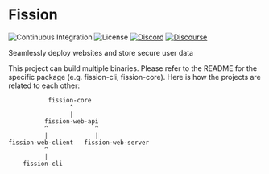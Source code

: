 # Fission

![Continuous Integration](https://github.com/fission-suite/fission/workflows/Continuous%20Integration/badge.svg)
![License](https://img.shields.io/github/license/fission-suite/fission)
[![Discord](https://img.shields.io/discord/478735028319158273.svg)](https://fission.codes/discord)
[![Discourse](https://img.shields.io/discourse/https/talk.fission.codes/topics)](https://talk.fission.codes)

Seamlessly deploy websites and store secure user data

This project can build multiple binaries. Please refer to the README for the specific package (e.g. fission-cli, fission-core). Here is how the projects are related to each other:

```
           fission-core
                 ^
                 |
          fission-web-api
          ^             ^
          |             |
fission-web-client   fission-web-server
          ^
          |
    fission-cli
```
